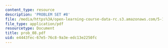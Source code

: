 ```yaml
---
content_type: resource
description: 'PROBLEM SET #8'
file: /media/https%3A/open-learning-course-data-rc.s3.amazonaws.com/5-12-organic-chemistry-i-spring-2003/e4443fec67e576c89a3eedc13e2250fc_prob_08.pdf
file_type: application/pdf
resourcetype: Document
title: prob_08.pdf
uid: e4443fec-67e5-76c8-9a3e-edc13e2250fc
---
```

